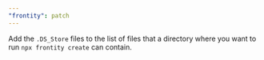 ```yaml
---
"frontity": patch
---
```


Add the `.DS_Store` files to the list of files that a directory where you want to run `npx frontity create` can contain.
